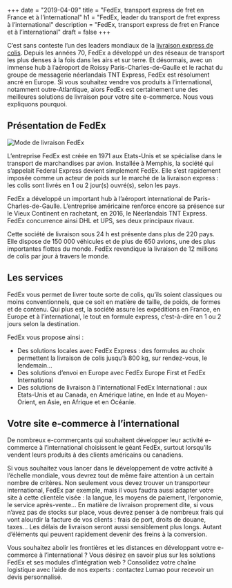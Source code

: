 +++
date = "2019-04-09"
title = "FedEx, transport express de fret en France et à l’international"
h1 = "FedEx, leader du transport de fret express à l’international"
description = "FedEx, transport express de fret en France et à l’international"
draft = false
+++

C’est sans conteste l’un des leaders mondiaux de la [livraison express de colis](/ecommerce/tunnel-de-vente/livraison/). Depuis les années 70, FedEx a développé un des réseaux de transport les plus denses à la fois dans les airs et sur terre. Et désormais, avec un immense hub à l’aéroport de Roissy Paris-Charles-de-Gaulle et le rachat du groupe de messagerie néerlandais TNT Express, FedEx est résolument ancré en Europe. Si vous souhaitez vendre vos produits à l’international, notamment outre-Atlantique, alors FedEx est certainement une des meilleures solutions de livraison pour votre site e-commerce. Nous vous expliquons pourquoi.

## Présentation de FedEx

<img class="animate zoomIn margin-auto" src="/images/livraison/logo-fedex.jpg" alt="Mode de livraison FedEx" />

L’entreprise FedEx est créée en 1971 aux Etats-Unis et se spécialise dans le transport de marchandises par avion. Installée à Memphis, la société qui s’appelait Federal Express devient simplement FedEx. Elle s’est rapidement imposée comme un acteur de poids sur le marché de la livraison express : les colis sont livrés en 1 ou 2 jour(s) ouvré(s), selon les pays. 

FedEx a développé un important hub à l’aéroport international de Paris-Charles-de-Gaulle. L’entreprise américaine renforce encore sa présence sur le Vieux Continent en rachetant, en 2016, le Néerlandais TNT Express. FedEx concurrence ainsi DHL et UPS, ses deux principaux rivaux.

Cette société de livraison sous 24 h est présente dans plus de 220 pays. Elle dispose de 150 000 véhicules et de plus de 650 avions, une des plus importantes flottes du monde. FedEx revendique la livraison de 12 millions de colis par jour à travers le monde.

## Les services

FedEx vous permet de livrer toute sorte de colis, qu’ils soient classiques ou moins conventionnels, que ce soit en matière de taille, de poids, de formes et de contenu. Qui plus est, la société assure les expéditions en France, en Europe et à l’international, le tout en formule express, c’est-à-dire en 1 ou 2 jours selon la destination.

FedEx vous propose ainsi :

-	Des solutions locales avec FedEx Express : des formules au choix permettent la livraison de colis jusqu’à 800 kg, sur rendez-vous, le lendemain…
-	Des solutions d’envoi en Europe avec FedEx Europe First et FedEx International 
-	Des solutions de livraison à l’international FedEx International : aux Etats-Unis et au Canada, en Amérique latine, en Inde et au Moyen-Orient, en Asie, en Afrique et en Océanie.

## Votre site e-commerce à l’international

De nombreux e-commerçants qui souhaitent développer leur activité e-commerce à l’international choisissent le géant FedEx, surtout lorsqu’ils vendent leurs produits à des clients américains ou canadiens.

Si vous souhaitez vous lancer dans le développement de votre activité à l’échelle mondiale, vous devrez tout de même faire attention à un certain nombre de critères. Non seulement vous devez trouver un transporteur international, FedEx par exemple, mais il vous faudra aussi adapter votre site à cette clientèle visée : la langue, les moyens de paiement, l’ergonomie, le service après-vente… En matière de livraison proprement dite, si vous n’avez pas de stocks sur place, vous devrez penser à de nombreux frais qui vont alourdir la facture de vos clients : frais de port, droits de douane, taxes… Les délais de livraison seront aussi sensiblement plus longs. Autant d’éléments qui peuvent rapidement devenir des freins à la conversion.

Vous souhaitez abolir les frontières et les distances en développant votre e-commerce à l’international ? Vous désirez en savoir plus sur les solutions FedEx et ses modules d’intégration web ? Consolidez votre chaîne logistique avec l’aide de nos experts : contactez Lumao pour recevoir un devis personnalisé.
